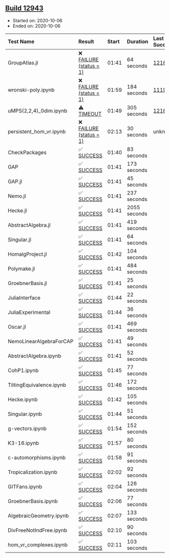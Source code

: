 ## [Build 12943](https://oscarci.mathematik.uni-kl.de/job/oscar/12943/)

* Started on: 2020-10-06
* Ended on: 2020-10-06

| Test Name    | Result | Start | Duration | Last Success | First Failure |
|:-------------|:-------|:------|:---------|:-------------|:--------------|
| GroupAtlas.jl | ❌ [FAILURE (status = 1)](https://oscarci.mathematik.uni-kl.de/job/oscar/12943/artifact/logs/build-12943/GroupAtlas.jl.log) | 01:41 | 64 seconds | [12167](https://oscarci.mathematik.uni-kl.de/job/oscar/12167/) | [12168](https://oscarci.mathematik.uni-kl.de/job/oscar/12168/) |
| wronski-poly.ipynb | ❌ [FAILURE (status = 1)](https://oscarci.mathematik.uni-kl.de/job/oscar/12943/artifact/logs/build-12943/wronski-poly.ipynb.log) | 01:59 | 184 seconds | [11192](https://oscarci.mathematik.uni-kl.de/job/oscar/11192/) | [11193](https://oscarci.mathematik.uni-kl.de/job/oscar/11193/) |
| uMPS(2,2,4)_0dim.ipynb | ⚠ [TIMEOUT](https://oscarci.mathematik.uni-kl.de/job/oscar/12943/artifact/logs/build-12943/uMPS-2-2-4-_0dim.ipynb.log) | 01:49 | 305 seconds | [12167](https://oscarci.mathematik.uni-kl.de/job/oscar/12167/) | [12168](https://oscarci.mathematik.uni-kl.de/job/oscar/12168/) |
| persistent_hom_vr.ipynb | ❌ [FAILURE (status = 1)](https://oscarci.mathematik.uni-kl.de/job/oscar/12943/artifact/logs/build-12943/persistent_hom_vr.ipynb.log) | 02:13 | 30 seconds | unknown | unknown |
| CheckPackages | ✅ [SUCCESS](https://oscarci.mathematik.uni-kl.de/job/oscar/12943/artifact/logs/build-12943/CheckPackages.log) | 01:40 | 83 seconds |  |  |
| GAP | ✅ [SUCCESS](https://oscarci.mathematik.uni-kl.de/job/oscar/12943/artifact/logs/build-12943/GAP.log) | 01:41 | 173 seconds |  |  |
| GAP.jl | ✅ [SUCCESS](https://oscarci.mathematik.uni-kl.de/job/oscar/12943/artifact/logs/build-12943/GAP.jl.log) | 01:41 | 45 seconds |  |  |
| Nemo.jl | ✅ [SUCCESS](https://oscarci.mathematik.uni-kl.de/job/oscar/12943/artifact/logs/build-12943/Nemo.jl.log) | 01:41 | 237 seconds |  |  |
| Hecke.jl | ✅ [SUCCESS](https://oscarci.mathematik.uni-kl.de/job/oscar/12943/artifact/logs/build-12943/Hecke.jl.log) | 01:41 | 2055 seconds |  |  |
| AbstractAlgebra.jl | ✅ [SUCCESS](https://oscarci.mathematik.uni-kl.de/job/oscar/12943/artifact/logs/build-12943/AbstractAlgebra.jl.log) | 01:41 | 419 seconds |  |  |
| Singular.jl | ✅ [SUCCESS](https://oscarci.mathematik.uni-kl.de/job/oscar/12943/artifact/logs/build-12943/Singular.jl.log) | 01:41 | 64 seconds |  |  |
| HomalgProject.jl | ✅ [SUCCESS](https://oscarci.mathematik.uni-kl.de/job/oscar/12943/artifact/logs/build-12943/HomalgProject.jl.log) | 01:42 | 104 seconds |  |  |
| Polymake.jl | ✅ [SUCCESS](https://oscarci.mathematik.uni-kl.de/job/oscar/12943/artifact/logs/build-12943/Polymake.jl.log) | 01:41 | 484 seconds |  |  |
| GroebnerBasis.jl | ✅ [SUCCESS](https://oscarci.mathematik.uni-kl.de/job/oscar/12943/artifact/logs/build-12943/GroebnerBasis.jl.log) | 01:41 | 25 seconds |  |  |
| JuliaInterface | ✅ [SUCCESS](https://oscarci.mathematik.uni-kl.de/job/oscar/12943/artifact/logs/build-12943/JuliaInterface.log) | 01:44 | 22 seconds |  |  |
| JuliaExperimental | ✅ [SUCCESS](https://oscarci.mathematik.uni-kl.de/job/oscar/12943/artifact/logs/build-12943/JuliaExperimental.log) | 01:44 | 36 seconds |  |  |
| Oscar.jl | ✅ [SUCCESS](https://oscarci.mathematik.uni-kl.de/job/oscar/12943/artifact/logs/build-12943/Oscar.jl.log) | 01:41 | 469 seconds |  |  |
| NemoLinearAlgebraForCAP | ✅ [SUCCESS](https://oscarci.mathematik.uni-kl.de/job/oscar/12943/artifact/logs/build-12943/NemoLinearAlgebraForCAP.log) | 01:41 | 49 seconds |  |  |
| AbstractAlgebra.ipynb | ✅ [SUCCESS](https://oscarci.mathematik.uni-kl.de/job/oscar/12943/artifact/logs/build-12943/AbstractAlgebra.ipynb.log) | 01:41 | 52 seconds |  |  |
| CohP1.ipynb | ✅ [SUCCESS](https://oscarci.mathematik.uni-kl.de/job/oscar/12943/artifact/logs/build-12943/CohP1.ipynb.log) | 01:45 | 77 seconds |  |  |
| TiltingEquivalence.ipynb | ✅ [SUCCESS](https://oscarci.mathematik.uni-kl.de/job/oscar/12943/artifact/logs/build-12943/TiltingEquivalence.ipynb.log) | 01:46 | 172 seconds |  |  |
| Hecke.ipynb | ✅ [SUCCESS](https://oscarci.mathematik.uni-kl.de/job/oscar/12943/artifact/logs/build-12943/Hecke.ipynb.log) | 01:42 | 105 seconds |  |  |
| Singular.ipynb | ✅ [SUCCESS](https://oscarci.mathematik.uni-kl.de/job/oscar/12943/artifact/logs/build-12943/Singular.ipynb.log) | 01:44 | 51 seconds |  |  |
| g-vectors.ipynb | ✅ [SUCCESS](https://oscarci.mathematik.uni-kl.de/job/oscar/12943/artifact/logs/build-12943/g-vectors.ipynb.log) | 01:54 | 152 seconds |  |  |
| K3-16.ipynb | ✅ [SUCCESS](https://oscarci.mathematik.uni-kl.de/job/oscar/12943/artifact/logs/build-12943/K3-16.ipynb.log) | 01:57 | 80 seconds |  |  |
| c-automorphisms.ipynb | ✅ [SUCCESS](https://oscarci.mathematik.uni-kl.de/job/oscar/12943/artifact/logs/build-12943/c-automorphisms.ipynb.log) | 01:58 | 91 seconds |  |  |
| Tropicalization.ipynb | ✅ [SUCCESS](https://oscarci.mathematik.uni-kl.de/job/oscar/12943/artifact/logs/build-12943/Tropicalization.ipynb.log) | 02:02 | 92 seconds |  |  |
| GITFans.ipynb | ✅ [SUCCESS](https://oscarci.mathematik.uni-kl.de/job/oscar/12943/artifact/logs/build-12943/GITFans.ipynb.log) | 02:04 | 126 seconds |  |  |
| GroebnerBasis.ipynb | ✅ [SUCCESS](https://oscarci.mathematik.uni-kl.de/job/oscar/12943/artifact/logs/build-12943/GroebnerBasis.ipynb.log) | 02:06 | 77 seconds |  |  |
| AlgebraicGeometry.ipynb | ✅ [SUCCESS](https://oscarci.mathematik.uni-kl.de/job/oscar/12943/artifact/logs/build-12943/AlgebraicGeometry.ipynb.log) | 02:07 | 133 seconds |  |  |
| DivFreeNotIndFree.ipynb | ✅ [SUCCESS](https://oscarci.mathematik.uni-kl.de/job/oscar/12943/artifact/logs/build-12943/DivFreeNotIndFree.ipynb.log) | 02:10 | 90 seconds |  |  |
| hom_vr_complexes.ipynb | ✅ [SUCCESS](https://oscarci.mathematik.uni-kl.de/job/oscar/12943/artifact/logs/build-12943/hom_vr_complexes.ipynb.log) | 02:11 | 103 seconds |  |  |
